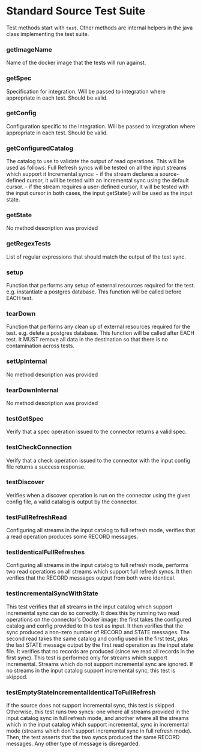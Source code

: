 # Standard Source Test Suite
Test methods start with `test`. Other methods are internal helpers in the java class implementing the test suite.
### getImageName
Name of the docker image that the tests will run against.

### getSpec
Specification for integration. Will be passed to integration where appropriate in each test. Should be valid.

### getConfig
Configuration specific to the integration. Will be passed to integration where appropriate in each test. Should be valid.

### getConfiguredCatalog
The catalog to use to validate the output of read operations. This will be used as follows: Full Refresh syncs will be tested on all the input streams which support it Incremental syncs: - if the stream declares a source-defined cursor, it will be tested with an incremental sync using the default cursor. - if the stream requires a user-defined cursor, it will be tested with the input cursor in both cases, the input getState() will be used as the input state.

### getState
No method description was provided

### getRegexTests
List of regular expressions that should match the output of the test sync.

### setup
Function that performs any setup of external resources required for the test. e.g. instantiate a postgres database. This function will be called before EACH test.

### tearDown
Function that performs any clean up of external resources required for the test. e.g. delete a postgres database. This function will be called after EACH test. It MUST remove all data in the destination so that there is no contamination across tests.

### setUpInternal
No method description was provided

### tearDownInternal
No method description was provided

### testGetSpec
Verify that a spec operation issued to the connector returns a valid spec.

### testCheckConnection
Verify that a check operation issued to the connector with the input config file returns a success response.

### testDiscover
Verifies when a discover operation is run on the connector using the given config file, a valid catalog is output by the connector.

### testFullRefreshRead
Configuring all streams in the input catalog to full refresh mode, verifies that a read operation produces some RECORD messages.

### testIdenticalFullRefreshes
Configuring all streams in the input catalog to full refresh mode, performs two read operations on all streams which support full refresh syncs. It then verifies that the RECORD messages output from both were identical.

### testIncrementalSyncWithState
This test verifies that all streams in the input catalog which support incremental sync can do so correctly. It does this by running two read operations on the connector's Docker image: the first takes the configured catalog and config provided to this test as input. It then verifies that the sync produced a non-zero number of RECORD and STATE messages. The second read takes the same catalog and config used in the first test, plus the last STATE message output by the first read operation as the input state file. It verifies that no records are produced (since we read all records in the first sync). This test is performed only for streams which support incremental. Streams which do not support incremental sync are ignored. If no streams in the input catalog support incremental sync, this test is skipped.

### testEmptyStateIncrementalIdenticalToFullRefresh
If the source does not support incremental sync, this test is skipped. Otherwise, this test runs two syncs: one where all streams provided in the input catalog sync in full refresh mode, and another where all the streams which in the input catalog which support incremental, sync in incremental mode (streams which don't support incremental sync in full refresh mode). Then, the test asserts that the two syncs produced the same RECORD messages. Any other type of message is disregarded.

